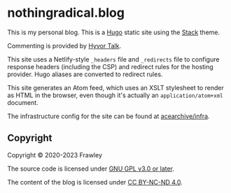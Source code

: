 # nothingradical.blog

This is my personal blog. This is a [Hugo](https://gohugo.io/) static site
using the [Stack](https://github.com/CaiJimmy/hugo-theme-stack) theme.

Commenting is provided by [Hyvor Talk](https://talk.hyvor.com/).

This site uses a Netlify-style `_headers` file and `_redirects` file to
configure response headers (including the CSP) and redirect rules for the
hosting provider. Hugo aliases are converted to redirect rules.

This site generates an Atom feed, which uses an XSLT stylesheet to render as
HTML in the browser, even though it's actually an `application/atom+xml`
document.

The infrastructure config for the site can be found at
[acearchive/infra](https://github.com/acearchive/infra).

## Copyright

Copyright © 2020-2023 Frawley

The source code is licensed under [GNU GPL v3.0 or
later](https://spdx.org/licenses/GPL-3.0-or-later.html).

The content of the blog is licensed under [CC BY-NC-ND
4.0](https://creativecommons.org/licenses/by-nc-nd/4.0/).
